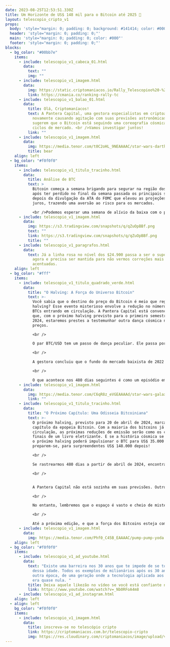 ```yaml
---
date: 2023-08-25T12:53:51.330Z
title: Um Horizonte de US$ 148 mil para o Bitcoin até 2025 🔭
layout: telescopio_cripto_v1
props:
  body: 'style="margin: 0; padding: 0; background: #141414; color: #000"'
  header: 'style="margin: 0; padding: 0;"'
  main: 'style="margin: 0; padding: 0; color: #000"'
  footer: 'style="margin: 0; padding: 0;"'
blocks:
  - bg_color: "#00bb7e"
    items:
      - include: telescopio_v1_cabeca_01.html
        data:
          text: ""
          img: ""
      - include: telescopio_v1_imagem.html
        data:
          img: https://static.criptomaniacos.io/Rally_Telescopioo%20-%20Copia.png
          link: https://cmania.co/ranking-rally-tc
      - include: telescopio_v1_balao_01.html
        data:
          title: Olá, Criptomaníacos!
          text: A Pantera Capital, uma gestora especialistas em criptoativos, está
            novamente causando agitação com suas previsões astronômicas. Eles
            sugerem que o Bitcoin está seguindo uma coreografia cósmica nos seus
            ciclos de mercado. <br />Vamos investigar juntos!
          link: ""
      - include: telescopio_v1_imagem.html
        data:
          img: https://media.tenor.com/t0C2oHL_9NEAAAAC/star-wars-darth-vader.gif
          title: bear
    align: left
  - bg_color: "#f0f0f0"
    items:
      - include: telescopio_v1_titulo_tracinho.html
        data:
          title: Análise de BTC
          text: >
            Bitcoin começa a semana brigando para segurar na região dos $26.000,
            após ter perdido no final da semana passada os principais suportes
            depois da divulgação da ATA do FOMC que elevou as projeções de
            juros, trazendo uma aversão ao risco para os mercados.

            <br />Podemos esperar uma semana de alívio da baixa com o preço fazendo um respiro para testar regiões que antes serviam como suporte e agora se tornaram resistência entre $26.000 e $27.100, marcadas no gráfico com linhas vermelhas.
      - include: telescopio_v1_imagem.html
        data:
          img: https://s3.tradingview.com/snapshots/q/qZuOpBBf.png
          text: ""
          link: https://s3.tradingview.com/snapshots/q/qZuOpBBf.png
          title: ""
      - include: telescopio_v1_paragrafos.html
        data:
          text: Já a linha rosa no nível dos $24.900 passa a ser o suporte mais importante
            agora e precisa ser mantida para não vermos correções mais
            acentuadas.
    align: left
  - bg_color: "#fff"
    items:
      - include: telescopio_v1_titulo_quadrado_verde.html
        data:
          title: "O Halving: A Força do Universo Bitcoin"
          text: >-
            Você sabia que o destino do preço do Bitcoin é meio que regido pelo
            halving? Esse evento misterioso envolve a redução no número de novos
            BTCs entrando em circulação. A Pantera Capital está convencida de
            que, com o próximo halving previsto para o primeiro semestre de
            2024, estaremos prestes a testemunhar outra dança cósmica nos
            preços.

            <br />

            O par BTC/USD tem um passo de dança peculiar. Ele passa por ciclos de baixa e alta, que duram quase o mesmo tempo antes e depois do halving. É como se o universo conspirasse para diminuir pela metade o número de Bitcoins emitidos por bloco minerado. Uma dança celestial de cifras, não acham?

            <br />

            A gestora concluiu que o fundo do mercado baixista de 2022 foi o ponto de partida para o atual ciclo de mercado do BTC. Mas e agora? Bem, até o próximo halving em abril de 2024, o par BTC/USD poderia atingir uns US$ 35.000. A aventura começa!

            <br />

            O que acontece nos 480 dias seguintes é como um episódio emocionante de uma série espacial: cheio de reviravoltas! Analisando os halvings anteriores, a Pantera nota que cada evento impacta o preço de forma... digamos... proporcionalmente proporcional. Em outras palavras, o efeito no preço às vezes parece uma equação matemática de outro planeta!
      - include: telescopio_v1_imagem.html
        data:
          img: https://media.tenor.com/C6qR8z_eVGEAAAAd/star-wars-galaxy.gif
          link: ""
      - include: telescopio_v1_titulo_tracinho.html
        data:
          title: "O Próximo Capítulo: Uma Odisseia Bitcoiniana"
          text: >-
            O próximo halving, previsto para 20 de abril de 2024, marca um novo
            capítulo da epopeia Bitcoin. Com a maioria dos bitcoins já em
            circulação, as próximas reduções de emissão serão como os capítulos
            finais de um livro eletrizante. E se a história cósmica se repetir,
            o próximo halving poderá impulsionar o BTC para US$ 35.000 antes e,
            preparem-se, para surpreendentes US$ 148.000 depois!

            <br />

            Se rastrearmos 480 dias a partir de abril de 2024, encontramos a data de julho de 2025. E adivinhem o que poderia acontecer? O Bitcoin alcançando o auge do próximo ciclo de alta. Que viagem, não é mesmo?

            <br />


            A Pantera Capital não está sozinha em suas previsões. Outros visionários cósmicos também veem um futuro brilhante para o Bitcoin após o halving. Será que veremos o BTC brilhando com seis dígitos? Algumas métricas apontam para esse cenário, e até mesmo aqueles que preferem as constelações de dados estão concordando.

            <br />

            No entanto, lembremos que o espaço é vasto e cheio de mistérios. O que sabemos com certeza é que estamos vivendo uma era emocionante no universo cripto. Continuaremos a explorar, rir e refletir sobre as estrelas da tecnologia financeira!

            <br />

            Até a próxima edição, e que a força dos Bitcoins esteja com vocês! 🌌🪐
      - include: telescopio_v1_imagem.html
        data:
          img: https://media.tenor.com/Phf0_C45B_EAAAAC/pump-pump-yoda.gif
    align: left
  - bg_color: "#f0f0f0"
    items:
      - include: telescopio_v1_ad_youtube.html
        data:
          text: "Existe uma barreira nos 30 anos que te impede de se tornar rico depois
            dessa idade. Todos os exemplos de milionários após os 30 anos são de
            outra época, de uma geração onde a tecnologia aplicada aos negócios
            era quase nula. "
          title: Deixa aquele likezão no vídeo se você está confiante no BTC!
          link: https://www.youtube.com/watch?v=_Nb0RFoA4m8
      - include: telescopio_v1_ad_instagram.html
    align: left
  - align: left
    bg_color: "#f0f0f0"
    items:
      - include: telescopio_v1_imagem.html
        data:
          title: inscreva-se no telescópio cripto
          link: https://criptomaniacos.com.br/telescopio-cripto
          img: https://res.cloudinary.com/criptomaniacos/image/upload/v1662133224/telescopio/inscreva-se-telescopio.png
---
```

